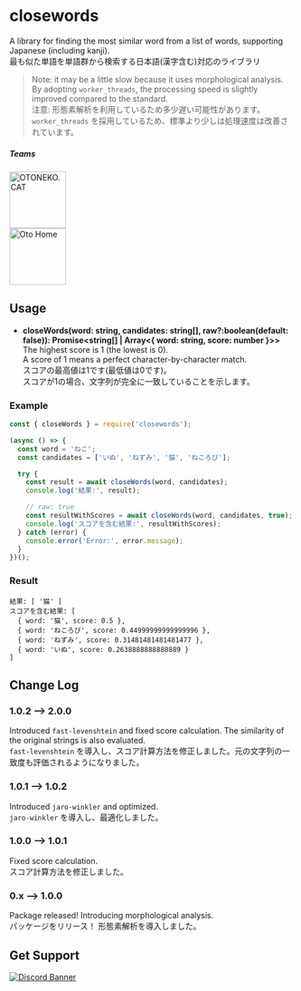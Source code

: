 # closewords
A library for finding the most similar word from a list of words, supporting Japanese (including kanji).<br>
最も似た単語を単語群から検索する日本語(漢字含む)対応のライブラリ

> Note: it may be a little slow because it uses morphological analysis. By adopting `worker_threads`, the processing speed is slightly improved compared to the standard.<br>
> 注意: 形態素解析を利用しているため多少遅い可能性があります。`worker_threads` を採用しているため、標準より少しは処理速度は改善されています。

##### Teams
<a href="https://oto.pet/"><img src="https://www.otoneko.cat/img/logo.png" alt="OTONEKO.CAT" style="display: block; width: auto; height: 100px;"/></a>
<a href="https://www.otoho.me/"><img src="https://www.otoho.me/img/logo.png" alt="Oto Home" style="display: block; width: auto; height: 100px;"/></a>

## Usage
- **closeWords(word: string, candidates: string[], raw?:boolean(default: false)): Promise\<string[] | Array\<{ word: string, score: number }\>\>**
The highest score is 1 (the lowest is 0).<br>
A score of 1 means a perfect character-by-character match.<br>
スコアの最高値は1です(最低値は0です)。<br>
スコアが1の場合、文字列が完全に一致していることを示します。

### Example
```js
const { closeWords } = require('closewords');

(async () => {
  const word = 'ねこ';
  const candidates = ['いぬ', 'ねずみ', '猫', 'ねころび'];

  try {
    const result = await closeWords(word, candidates);
    console.log('結果:', result);

    // raw: true
    const resultWithScores = await closeWords(word, candidates, true);
    console.log('スコアを含む結果:', resultWithScores);
  } catch (error) {
    console.error('Error:', error.message);
  }
})();
```
### Result
```
結果: [ '猫' ]
スコアを含む結果: [
  { word: '猫', score: 0.5 },
  { word: 'ねころび', score: 0.44999999999999996 },
  { word: 'ねずみ', score: 0.31481481481481477 },
  { word: 'いぬ', score: 0.2638888888888889 }
]
```

## Change Log
### 1.0.2 --> 2.0.0
Introduced `fast-levenshtein` and fixed score calculation. The similarity of the original strings is also evaluated.<br>
`fast-levenshtein` を導入し、スコア計算方法を修正しました。元の文字列の一致度も評価されるようになりました。
### 1.0.1 --> 1.0.2
Introduced `jaro-winkler` and optimized.<br>
`jaro-winkler` を導入し、最適化しました。
### 1.0.0 --> 1.0.1
Fixed score calculation.<br>
スコア計算方法を修正しました。
### 0.x --> 1.0.0
Package released! Introducing morphological analysis.<br>
パッケージをリリース！ 形態素解析を導入しました。
## Get Support
<a href="https://discord.gg/yKW8wWKCnS"><img src="https://discordapp.com/api/guilds/1005287561582878800/widget.png?style=banner4" alt="Discord Banner"/></a>
